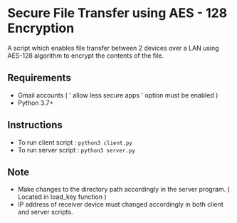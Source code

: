 # Secure File Transfer using AES - 128 Encryption

A script which enables file transfer between 2 devices over a LAN using AES-128 algorithm to encrypt the contents of the file.


## Requirements

- Gmail accounts ( ' allow less secure apps ' option must be enabled )
- Python 3.7+

## Instructions
- To run client script : 
``` python3 client.py ```
- To run server script : 
``` python3 server.py ```

## Note
- Make changes to the directory path accordingly in the server program. ( Located in load_key function )
- IP address of receiver device must changed accordingly in both client and server scripts.
